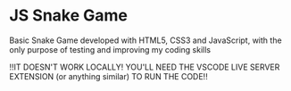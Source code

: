 # JS Snake Game
 Basic Snake Game developed with HTML5, CSS3 and JavaScript, with the only  purpose of testing and improving my coding skills 
 
 !!IT DOESN'T WORK LOCALLY! YOU'LL NEED THE VSCODE LIVE SERVER EXTENSION (or anything similar) TO RUN THE CODE!!
